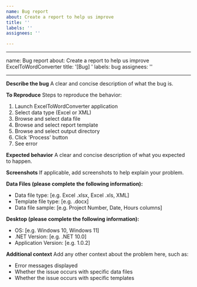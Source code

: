 ```yaml
---
name: Bug report
about: Create a report to help us improve
title: ''
labels: ''
assignees: ''

---
```


---
name: Bug report
about: Create a report to help us improve ExcelToWordConverter
title: '[Bug] '
labels: bug
assignees: ''

---

**Describe the bug**
A clear and concise description of what the bug is.

**To Reproduce**
Steps to reproduce the behavior:
1. Launch ExcelToWordConverter application
2. Select data type (Excel or XML)
3. Browse and select data file
4. Browse and select report template
5. Browse and select output directory
6. Click 'Process' button
7. See error

**Expected behavior**
A clear and concise description of what you expected to happen.

**Screenshots**
If applicable, add screenshots to help explain your problem.

**Data Files (please complete the following information):**
- Data file type: [e.g. Excel .xlsx, Excel .xls, XML]
- Template file type: [e.g. .docx]
- Data file sample: [e.g. Project Number, Date, Hours columns]

**Desktop (please complete the following information):**
 - OS: [e.g. Windows 10, Windows 11]
 - .NET Version: [e.g. .NET 10.0]
 - Application Version: [e.g. 1.0.2]

**Additional context**
Add any other context about the problem here, such as:
- Error messages displayed
- Whether the issue occurs with specific data files
- Whether the issue occurs with specific templates
